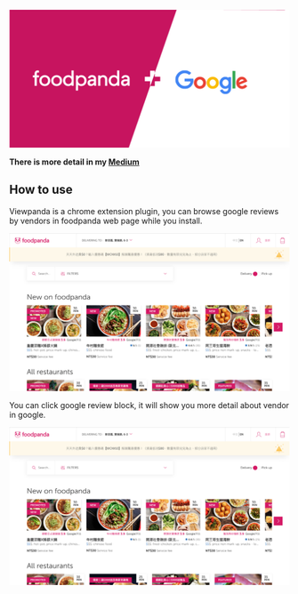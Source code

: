 ![foodpanda and google ](https://github.com/max923/viewpanda/blob/master/images/image1.png)

**There is more detail in my [Medium](https://medium.com/@fangbug0923/viewpanda-chrome-extension-15d86468cb13)**

## How to use
Viewpanda is a chrome extension plugin, you can browse google reviews by vendors in foodpanda web page while you install.

![foodpanda feed page](https://github.com/max923/viewpanda/blob/master/images/image2.png)

You can click google review block, it will show you more detail about vendor in google.

![vendor review popup](https://github.com/max923/viewpanda/blob/master/images/image2.png)




